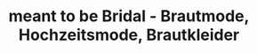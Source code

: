 ---
title: "meant to be Bridal - Brautmode, Hochzeitsmode, Brautkleider"
url: /weinheim/meant-to-be-bridal-brautmode-hochzeitsmode-brautkleider/
shop: Kleidung
---